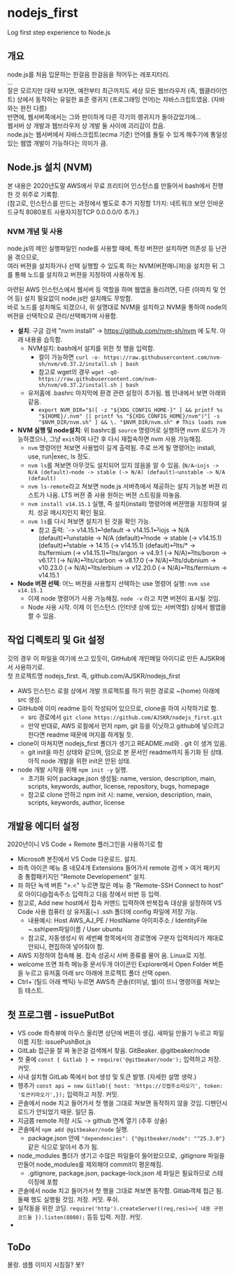 # nodejs_first
Log first step experience to Node.js

## 개요
node.js를 처음 입문하는 한걸음 한걸음을 적어두는 레포지터리.  
...  
잘은 모르지만 대략 보자면,
예전부터 최근까지도 세상 모든 웹브라우저 (즉, 웹클라이언트) 상에서 동작하는 
유일한 표준 랭귀지 (프로그래밍 언어)는 자바스크립트였음. (자바와는 완전 다름)  
반면에, 웹서버쪽에서는 그와 판이하게 다른 각기의 랭귀지가 돌아갔었기에...  
웹서버 상 개발과 웹브라우저 상 개발 둘 사이에 괴리감이 컸음.  
node.js는 웹서버에서 자바스크립트(ecma 기준) 언어를 돌릴 수 있게 해주기에 
통일성 있는 웹앱 개발이 가능하다는 의미가 큼.  

## Node.js 설치 (NVM)
본 내용은 2020년도말 AWS에서 무료 프리티어 인스턴스를 만들어서 bash에서 진행한 것 위주로 기록함.  
(참고로, 인스턴스를 만드는 과정에서 별도로 추가 지정할 1가지: 네트워크 보안 인바운드규칙 8080포트 사용자지정TCP 0.0.0.0/0 추가.)

### NVM 개념 및 사용
node.js의 메인 실행파일인 node를 사용할 때에, 특정 버젼만 설치하면 의존성 등 난관을 겪으므로,  
여러 버젼을 설치하거나 선택 실행할 수 있도록 하는 NVM(버젼매니져)을 설치한 뒤 그를 통해 노드를 설치하고 버젼을 지정하여 사용하게 됨.  

마련된 AWS 인스턴스에서 웹서버 등 역할을 하며 웹앱을 돌리려면, 다른 (아파치 및 언어 등) 설치 필요없이 node.js만 설치해도 무방함.  
바로 노드를 설치해도 되겠으나, 위 설명대로 NVM을 설치하고 NVM을 통하여 node의 버젼을 선택적으로 관리/선택해가며 사용함.
- **설치**: 구글 검색 "nvm install" -> https://github.com/nvm-sh/nvm 에 도착. 아래 내용을 습득함.
  - NVM설치: bash에서 설치를 위한 첫 행을 입력함.
    - 컬이 가능하면 `curl -o- https://raw.githubusercontent.com/nvm-sh/nvm/v0.37.2/install.sh | bash`
    - 참고로 wget의 경우 `wget -qO- https://raw.githubusercontent.com/nvm-sh/nvm/v0.37.2/install.sh | bash`
  - 유저홈에 .bashrc 마지막에 환경 관련 설정이 추가됨. 웹 안내에서 보면 아래와 같음.
    - `export NVM_DIR="$([ -z "${XDG_CONFIG_HOME-}" ] && printf %s "${HOME}/.nvm" || printf %s "${XDG_CONFIG_HOME}/nvm")"[ -s "$NVM_DIR/nvm.sh" ] && \. "$NVM_DIR/nvm.sh" # This loads nvm`
- **NVM 실행 및 node설치**: 위 bashrc를 `source` 명령어로 실행하면 nvm 로드가 가능하겠으나, 그냥 `exit`하여 나간 후 다시 재접속하면 nvm 사용 가능해짐.
  - `nvm` 명령어만 쳐보면 사용법이 길게 출력됨. 주로 쓰게 될 명령어는 install, use, run|exec, ls 정도.
  - `nvm ls`를 쳐보면 아무것도 설치되어 있지 않음을 알 수 있음. (`N/A⏎iojs -> N/A (default)⏎node -> stable (-> N/A) (default)⏎unstable -> N/A (default)`
  - `nvm ls-remote`라고 쳐보면 node.js 서버측에서 제공하는 설치 가능본 버젼 리스트가 나옴. LTS 버젼 중 사용 원하는 버젼 스트링을 따놓음.
  - `nvm install v14.15.1` 실행, 즉 설치(install) 명령어에 버젼명을 지정하여 설치. 성공 메시지인지 확인 필요.
  - `nvm ls`를 다시 쳐보면 설치가 된 것을 확인 가능.
    - 참고 출력: `->     v14.15.1⏎default -> v14.15.1⏎iojs -> N/A (default)⏎unstable -> N/A (default)⏎node -> stable (-> v14.15.1) (default)⏎stable -> 14.15 (-> v14.15.1) (default)⏎lts/* -> lts/fermium (-> v14.15.1)⏎lts/argon -> v4.9.1 (-> N/A)⏎lts/boron -> v6.17.1 (-> N/A)⏎lts/carbon -> v8.17.0 (-> N/A)⏎lts/dubnium -> v10.23.0 (-> N/A)⏎lts/erbium -> v12.20.0 (-> N/A)⏎lts/fermium -> v14.15.1
- **Node 버젼 선택**: 어느 버젼을 사용할지 선택하는 use 명령어 실행: `nvm use v14.15.1`
  - 이제 node 명령어가 사용 가능해짐. `node -v` 라고 치면 버젼이 표시될 것임.
  - Node 사용 시작. 이제 이 인스턴스 (인터넷 상에 있는 서버역할) 상에서 웹앱을 짤 수 있음.

## 작업 디렉토리 및 Git 설정
깃의 경우 이 파일을 여기에 쓰고 있듯이, GitHub에 개인메일 아이디로 만든 AJSKR에서 사용하기로.  
첫 프로젝트명 nodejs_first. 즉, github.com/AJSKR/nodejs_first  
- AWS 인스턴스 로컬 상에서 개발 프로젝트를 하기 위한 경로로 ~(home) 아래에 src 생성.
- GitHub에 이미 readme 등이 작성되어 있으므로, clone을 하여 시작하기로 함.
    - src 경로에서 `git clone https://github.com/AJSKR/nodejs_first.git`
    - 만약 반대로, AWS 로컬에서 먼저 npm, git 등을 이닛하고 github에 넣으려고 한다면 readme 때문에 머지를 하게될 듯.
- clone이 마쳐지면 nodejs_first 폴더가 생기고 README.md와 . git 이 생겨 있음.
    - git init을 마친 상태와 같으며, 덤으로 본 문서인 readme까지 동기화 된 상태. 아직 node 개발을 위한 init은 안된 상태.
- node 개발 시작을 위해 `npm init -y` 실행.
    - 초기화 되어 package.json 생성됨: name, version, description, main, scripts, keywords, author, license, repository, bugs, homepage
    - 참고로 clone 안하고 npm init 시: name, version, description, main, scripts, keywords, author, license

## 개발용 에디터 설정
2020년이니 VS Code + Remote 플러그인을 사용하기로 함
- Microsoft 본진에서 VS Code 다운로드. 설치.
- 좌측 아이콘 메뉴 중 네모4개 Extensions 들어가서 remote 검색 > 여거 패키지 중 통합패키지인 "Remote Developement" 설치.
- 좌 하단 녹색 버튼 ">.<" 누르면 많은 메뉴 중 "Remote-SSH Connect to host" 로 아이디@접속주소 입력하고 다음 창에서 비번 등 입력.
- 참고로, Add new host에서 접속 커맨드 입력하여 반복접속 대상을 설정하여 VS Code 사용 컴퓨터 상 유저홈(~) .ssh 폴더에 config 파일에 저장 가능.
    - 내용예시: Host AWS_AJ_PE / HostName 아이피주소 / IdentityFile ~\.ssh\pem파일이름 / User ubuntu
    - 참고로, 자동생성시 위 세번째 항목에서의 경로명에 구분자 입력처리가 제대로 안되니, 편집하여 넣어줘야 함.
- AWS 지정하여 접속해 봄. 접속 성공시 서버 종류를 물어 옴. Linux로 지정.
- welcome 뜨면 좌측 메뉴중 문서두개 아이콘인 Explorer에서 Open Folder 버튼을 누르고 유저홈 아래 src 아래에 프로젝트 폴더 선택 open.
- Ctrl+\`(틸드 아래 백틱) 누르면 AWS측 콘솔(터미널, 쉘)이 뜨니 명령어를 쳐보는 등 테스트.

## 첫 프로그램 - issuePutBot
- VS code 좌측뷰에 마우스 올리면 상단에 버튼이 생김. 새파일 만들기 누르고 파일 이름 지정: issuePushBot.js
- GitLab 접근을 잘 짜 놓은걸 검색해서 찾음. GitBeaker. @gitbeaker/node
- 첫 줄에 `const { Gitlab } = require('@gitbeaker/node');` 입력하고 저장. 커밋.
- 사내 설치형 GitLab 쪽에서 bot 생성 및 토큰 발행. (자세한 설명 생략.)
- 행추가 `const api = new Gitlab({ host: 'https://깃랩주소따오기', token: '토큰키따오기',});` 입력하고 저장. 커밋.
- 콘솔에서 node 치고 들어가서 첫 행을 그대로 쳐보면 동작하지 않을 것임. 디펜던시 로드가 안되었기 때문. 일단 둠.
- 지금쯤 remote 저장 시도 -> github 연계 열기 (추후 상술)
- 콘솔에서 `npm add @gitbeaker/node` 실행.
    - package.json 안에 `"dependencies": {"@gitbeaker/node": "^25.3.0"}` 같은 식으로 알아서 추가 됨.
- node_modules 폴더가 생기고 수많은 파일들이 들어왔으므로, .gitignore 파일을 만들어 node_modules를 제외해야 commit이 평온해짐.
    - .gitignore, package.json, package-lock.json 세 파일은 필요하므로 스테이징에 포함
- 콘솔에서 node 치고 들어가서 첫 행을 그대로 쳐보면 동작함. Gitlab객체 접근 됨. 둘째 행도 실행될 것임. 저장. 커밋. 푸쉬.
- 실작동을 위한 코딩. `require('http').createServer((req,res)=>{ 내용 구현 코드들 }).listen(8080);` 등등 입력. 저장. 커밋.
- 

## ToDo
몰랑. 샘플 이미지 시침질? 봇?
